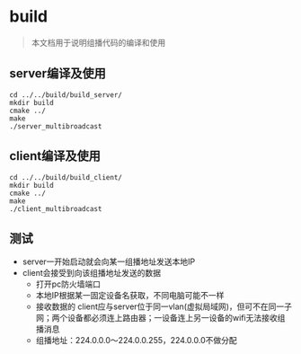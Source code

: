 # build

>本文档用于说明组播代码的编译和使用

## server编译及使用
```
cd ../../build/build_server/
mkdir build
cmake ../
make
./server_multibroadcast
```

## client编译及使用
```
cd ../../build/build_client/
mkdir build
cmake ../
make
./client_multibroadcast
```


## 测试
- server一开始启动就会向某一组播地址发送本地IP
- client会接受到向该组播地址发送的数据
  - 打开pc防火墙端口
  - 本地IP根据某一固定设备名获取，不同电脑可能不一样
  - 接收数据的 client应与server位于同一vlan(虚拟局域网)，但可不在同一子网；两个设备都必须连上路由器；一设备连上另一设备的wifi无法接收组播消息
  - 组播地址：224.0.0.0～224.0.0.255，224.0.0.0不做分配
